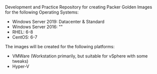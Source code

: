Development and Practice Repository for creating Packer Golden Images for the following Operating Systems:
- Windows Server 2019: Datacenter & Standard
- Windows Server 2016: ""
- RHEL: 6-8
- CentOS: 6-7

The images will be created for the following platforms:
- VMWare (Workstation primarily, but suitable for vSphere with some tweaks)
- Hyper-V